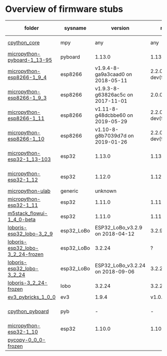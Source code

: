 # Overview of firmware stubs 

| folder | sysname | version | release | machine | # stubs | stubber version 
|--------|---------|---------|---------|---------|---------|----------------
| [cpython_core](./stubs/cpython_core)| mpy | any | any | cpython core patchfiles | 22 | manual
| [micropython-pyboard-1_13-95](./stubs/micropython-pyboard-1_13-95)| pyboard | 1.13.0 | 1.13.0 | PYBv1.1 with STM32F405RG | 47 | 1.3.4
| [micropython-esp8266-1_9_4](./stubs/micropython-esp8266-1_9_4)| esp8266 | v1.9.4-8-ga9a3caad0 on 2018-05-11 | 2.2.0-dev(9422289) | ESP module with ESP8266 | 43 | 1.1.2
| [micropython-esp8266-1_9_3](./stubs/micropython-esp8266-1_9_3)| esp8266 | v1.9.3-8-g63826ac5c on 2017-11-01 | 2.0.0(5a875ba) | ESP module with ESP8266 | 57 | 1.1.2
| [micropython-esp8266-1_11](./stubs/micropython-esp8266-1_11)| esp8266 | v1.11-8-g48dcbbe60 on 2019-05-29 | 2.2.0-dev(9422289) | ESP module with ESP8266 | 65 | 1.1.0
| [micropython-esp8266-1_10](./stubs/micropython-esp8266-1_10)| esp8266 | v1.10-8-g8b7039d7d on 2019-01-26 | 2.2.0-dev(9422289) | ESP module with ESP8266 | 67 | 1.1.0
| [micropython-esp32-1_13-103](./stubs/micropython-esp32-1_13-103)| esp32 | 1.13.0 | 1.13.0 | ESP32 module (spiram) with ESP32 | 70 | 1.3.4
| [micropython-esp32-1_12](./stubs/micropython-esp32-1_12)| esp32 | 1.12.0 | 1.12.0 | ESP32 module (spiram) with ESP32 | 66 | 1.3.2
| [micropython-ulab](./stubs/micropython-ulab)| generic | unknown |  | generic | 9 | 1.3.7
| [micropython-esp32-1_11](./stubs/micropython-esp32-1_11)| esp32 | 1.11.0 | 1.11.0 | ESP32 module with ESP32 | 65 | 1.3.2
| [m5stack_flowui-1_4_0-beta](./stubs/m5stack_flowui-1_4_0-beta)| esp32 | 1.11.0 | 1.11.0 | ESP32 module with ESP32 | 129 | 1.3.1
| [loboris-esp32_lobo-3_2_9](./stubs/loboris-esp32_lobo-3_2_9)| esp32_LoBo | ESP32_LoBo_v3.2.9 on 2018-04-12 | 3.2.9 | ESP32 board with ESP32 | 68 | 1.1.2
| [loboris-esp32_lobo-3_2_24-frozen](./stubs/loboris-esp32_lobo-3_2_24-frozen)| esp32_LoBo | 3.2.24 | ? | included frozen modules | 0 | manual
| [loboris-esp32_lobo-3_2_24](./stubs/loboris-esp32_lobo-3_2_24)| esp32_LoBo | ESP32_LoBo_v3.2.24 on 2018-09-06 | 3.2.24 | ESP32 board with ESP32 | 68 | 1.0.0
| [loboris-3_2_24-frozen](./stubs/loboris-3_2_24-frozen)| lobo | 3.2.24 | 3.2.24 | loboris | 17 | 1.3.6
| [ev3_pybricks_1_0_0](./stubs/ev3_pybricks_1_0_0)| ev3 | 1.9.4 | v1.0.0 | ev3 | 80 | 1.3.2
| [cpython_pyboard](./stubs/cpython_pyboard)| pyb | - | - | micropython-pyb by Daryl Schults | 1 | manual
| [micropython-esp32-1_10](./stubs/micropython-esp32-1_10)| esp32 | 1.10.0 | 1.10.0 | ESP32 module with ESP32 | 65 | 1.3.2
| [pycopy-0_0_0-frozen](./stubs/pycopy-0_0_0-frozen)|  |  |  |  | -1 | 
